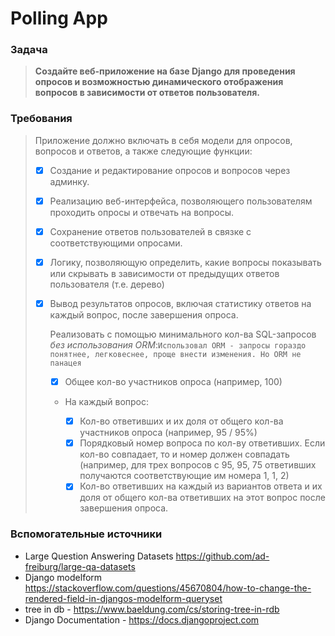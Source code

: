 # Polling App

### Задача

>  **Создайте веб-приложение на базе Django для проведения опросов и возможностью динамического отображения
> вопросов в зависимости от ответов пользователя.**

### Требования

>Приложение должно включать в себя модели для опросов, вопросов и ответов, а также следующие функции: 
>
>- [x] Создание и редактирование опросов и вопросов через админку.
>- [x] Реализацию веб-интерфейса, позволяющего пользователям проходить опросы и отвечать на вопросы.
>- [x] Сохранение ответов пользователей в связке с соответствующими опросами.
>- [x] Логику, позволяющую определить, какие вопросы показывать или скрывать в зависимости от предыдущих ответов пользователя (т.е. дерево)
>- [x] Вывод результатов опросов, включая статистику ответов на каждый вопрос, после завершения опроса.
>    
>    Реализовать с помощью минимального кол-ва SQL-запросов *без использования ORM*:`Использовал ORM - запросы гораздо понятнее, легковеснее, проще внести изменения. Но ORM не панацея`
>    
>    - [x] Общее кол-во участников опроса (например, 100)
>    - На каждый вопрос:
>         
>        - [x] Кол-во ответивших и их доля от общего кол-ва участников опроса (например, 95 / 95%)
>        - [x] Порядковый номер вопроса по кол-ву ответивших. Если кол-во совпадает, то и номер должен совпадать (например, для трех вопросов с 95, 95, 75 ответивших получаются соответствующие им номера 1, 1, 2)
>        - [x] Кол-во ответивших на каждый из вариантов ответа и их доля от общего кол-ва ответивших на этот вопрос после завершения опроса.

### Вспомогательные источники

- Large Question Answering Datasets https://github.com/ad-freiburg/large-qa-datasets
- Django modelform https://stackoverflow.com/questions/45670804/how-to-change-the-rendered-field-in-djangos-modelform-queryset
- tree in db - https://www.baeldung.com/cs/storing-tree-in-rdb
- Django Documentation - https://docs.djangoproject.com
